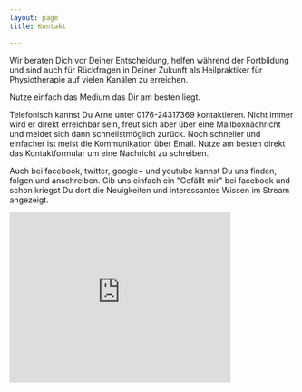 ```yaml
---
layout: page
title: Kontakt

---
```


Wir beraten Dich vor Deiner Entscheidung, helfen während der Fortbildung und sind auch für Rückfragen in Deiner Zukunft als Heilpraktiker für Physiotherapie auf vielen Kanälen zu erreichen.

Nutze einfach das Medium das Dir am besten liegt.

Telefonisch kannst Du Arne unter 0176-24317369 kontaktieren. Nicht immer wird er direkt erreichbar sein, freut sich aber über eine Mailboxnachricht und meldet sich dann schnellstmöglich zurück.
Noch schneller und einfacher ist meist die Kommunikation über Email.
Nutze am besten direkt das Kontaktformular um eine Nachricht zu schreiben.

Auch bei facebook, twitter, google+ und youtube kannst Du uns finden, folgen und anschreiben.
Gib uns einfach ein "Gefällt mir" bei facebook und schon kriegst Du dort die Neuigkeiten und interessantes Wissen im Stream angezeigt.
<br/>

<iframe id="contactform" src="https://heilpraktiker-physiotherapie.github.io/websiteassets/contactform.html" width="390" height="300" frameborder="0" scrolling="no">Loading...</iframe>


